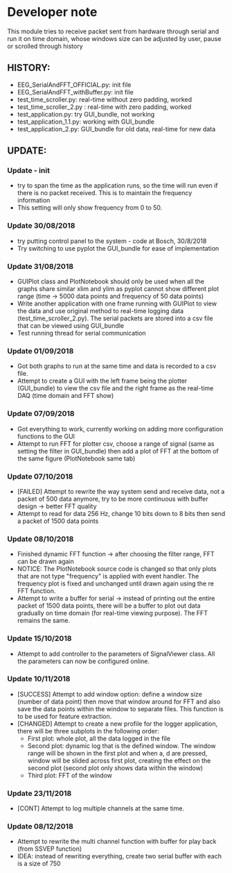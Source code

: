 # Developer note
This module tries to receive packet sent from hardware through serial and run it on time domain, whose windows size can be adjusted by user, pause or scrolled through history
## HISTORY:
- EEG_SerialAndFFT_OFFICIAL.py: init file
- EEG_SerialAndFFT_withBuffer.py: init file
- test_time_scroller.py: real-time without zero padding, worked
- test_time_scroller_2.py : real-time with zero padding, worked
- test_application.py: try GUI_bundle, not working
- test_application_1.1.py: working with GUI_bundle
- test_application_2.py: GUI_bundle for old data, real-time for new data
## UPDATE:
### Update - init 
- try to span the time as the application runs, so the time will run even if there is no packet received. This is to maintain the frequency information
- This setting will only show frequency from 0 to 50.
### Update 30/08/2018
- try putting control panel to the system - code at Bosch, 30/8/2018
- Try switching to use pyplot the GUI_bundle for ease of implementation
### Update 31/08/2018
- GUIPlot class and PlotNotebook should only be used when all the graphs share similar xlim and ylim as pyplot cannot show different plot range (time -> 5000 data points and frequency of 50 data points)
- Write another application with one frame running with GUIPlot to view the data and use original method to real-time logging data (test_time_scroller_2.py). The serial packets are stored into a csv file that can be viewed using GUI_bundle
- Test running thread for serial communication
### Update 01/09/2018
- Got both graphs to run at the same time and data is recorded to a csv file.
- Attempt to create a GUI with the left frame being the plotter (GUI_bundle) to view the csv file and the right frame as the real-time DAQ (time domain and FFT show)
### Update 07/09/2018
- Got everything to work, currently working on adding more configuration functions to the GUI
- Attempt to run FFT for plotter csv, choose a range of signal (same as setting the filter in GUI_bundle) then add a plot of FFT at the bottom of the same figure (PlotNotebook same tab)
### Update 07/10/2018
- [FAILED] Attempt to rewrite the way system send and receive data, not a packet of 500 data anymore, try to be more continuous with buffer design -> better FFT quality
- Attempt to read for data 256 Hz, change 10 bits down to 8 bits then send a packet of 1500 data points
### Update 08/10/2018
- Finished dynamic FFT function -> after choosing the filter range, FFT can be drawn again
- NOTICE: The PlotNotebook source code is changed so that only plots that are not type "frequency" is applied with event handler. The frequency plot is fixed and unchanged until drawn again using the re FFT function.
- Attempt to write a buffer for serial -> instead of printing out the entire packet of 1500 data points, there will be a buffer to plot out data gradually on time domain (for real-time viewing purpose). The FFT remains the same.
### Update 15/10/2018 
- Attempt to add controller to the parameters of SignalViewer class. All the parameters can now be configured online.
### Update 10/11/2018
- [SUCCESS] Attempt to add window option: define a window size (number of data point) then move that window around for FFT and also save the data points within the window to separate files. This function is to be used for feature extraction.
- [CHANGED] Attempt to create a new profile for the logger application, there will be three subplots in the following order:
    - First plot: whole plot, all the data logged in the file
    - Second plot: dynamic log that is the defined window. The window range will be shown in the first plot and when a, d are pressed, window will be slided across first plot, creating the effect on the second plot (second plot only shows data within the window)
    - Third plot: FFT of the window
### Update 23/11/2018
- [CONT] Attempt to log multiple channels at the same time.
### Update 08/12/2018
- Attempt to rewrite the multi channel function with buffer for play back (from SSVEP function)
- IDEA: instead of rewriting everything, create two serial buffer with each is a size of 750
